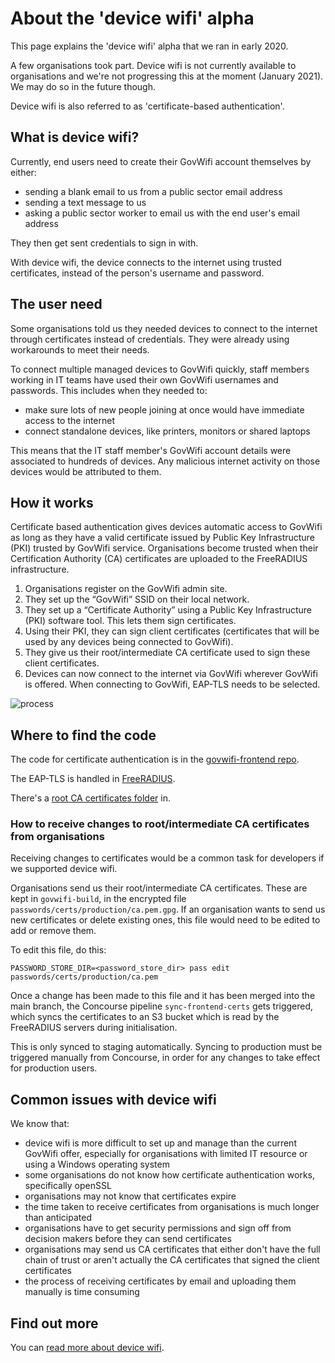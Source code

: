# About the 'device wifi' alpha

This page explains the 'device wifi' alpha that we ran in early 2020.

A few organisations took part. Device wifi is not currently available to organisations and we're not progressing this at the moment (January 2021). We may do so in the future though.

Device wifi is also referred to as 'certificate-based authentication'.

## What is device wifi?

 Currently, end users need to create their GovWifi account themselves by either:

- sending a blank email to us from a public sector email address
- sending a text message to us
- asking a public sector worker to email us with the end user's email address

They then get sent credentials to sign in with.

With device wifi, the device connects to the internet using trusted certificates, instead of the person's username and password.

## The user need

Some organisations told us they needed devices to connect to the internet through certificates instead of credentials. They were already using workarounds to meet their needs.

To connect multiple managed devices to GovWifi quickly, staff members working in IT teams have used their own GovWifi usernames and passwords. This includes when they needed to:

- make sure lots of new people joining at once would have immediate access to the internet
- connect standalone devices, like printers, monitors or shared laptops

This means that the IT staff member's GovWifi account details were associated to hundreds of devices. Any malicious internet activity on those devices would be attributed to them.

## How it works

Certificate based authentication gives devices automatic access to GovWifi as long as they have a valid certificate issued by Public Key Infrastructure (PKI) trusted by GovWifi service. Organisations become trusted when their Certification Authority (CA) certificates are uploaded to the FreeRADIUS infrastructure.

1. Organisations register on the GovWifi admin site.
2. They set up the “GovWifi” SSID on their local network.
3. They set up a “Certificate Authority” using a Public Key Infrastructure (PKI) software tool. This lets them sign certificates.
4. Using their PKI, they can sign client certificates (certificates that will be used by any devices being connected to GovWifi).
5. They give us their root/intermediate CA certificate used to sign these client certificates.
6. Devices can now connect to the internet via GovWifi wherever GovWifi is offered. When connecting to GovWifi, EAP-TLS needs to be selected.

![process]

## Where to find the code

The code for certificate authentication is in the [govwifi-frontend repo](https://github.com/alphagov/govwifi-frontend).

The EAP-TLS is handled in [FreeRADIUS](https://github.com/alphagov/govwifi-frontend/blob/master/radius/mods-enabled/eap#L7).

There's a [root CA certificates folder](https://github.com/alphagov/govwifi-frontend/blob/4b65fd464c7362ad8bb5d0773ec61177faf90eb2/Dockerfile#L49) in.

### How to receive changes to root/intermediate CA certificates from organisations

Receiving changes to certificates would be a common task for developers if we supported device wifi.

Organisations send us their root/intermediate CA certificates. These are kept in `govwifi-build`, in the encrypted file `passwords/certs/production/ca.pem.gpg`. If an organisation wants to send us new certificates or delete existing ones, this file would need to be edited to add or remove them.

To edit this file, do this:

`PASSWORD_STORE_DIR=<password_store_dir> pass edit passwords/certs/production/ca.pem`

Once a change has been made to this file and it has been merged into the main branch, the Concourse pipeline `sync-frontend-certs` gets triggered, which syncs the certificates to an S3 bucket which is read by the FreeRADIUS servers during initialisation.

This is only synced to staging automatically. Syncing to production must be triggered manually from Concourse, in order for any changes to take effect for production users.

## Common issues with device wifi

We know that:

- device wifi is more difficult to set up and manage than the current GovWifi offer, especially for organisations with limited IT resource or using a Windows operating system
- some organisations do not know how certificate authentication works, specifically openSSL
- organisations may not know that certificates expire
- the time taken to receive certificates from organisations is much longer than anticipated
- organisations have to get security permissions and sign off from decision makers before they can send certificates
- organisations may send us CA certificates that either don't have the full chain of trust or aren't actually the CA certificates that signed the client certificates
- the process of receiving certificates by email and uploading them manually is time consuming

[process]: images/cert-auth.png

## Find out more

You can [read more about device wifi](https://drive.google.com/drive/folders/1TFz9ltcEAMkUI1sePreig9od87vWx6dK).
